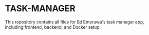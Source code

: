 # TASK-MANAGER
This repository contains all files for Ed Emeruwa's task manager app, including frontend, backend, and Docker setup.
